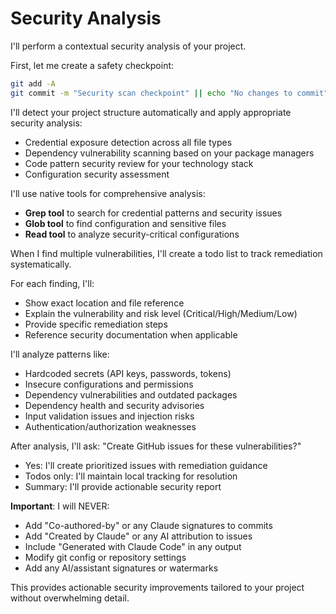 # Security Analysis

I'll perform a contextual security analysis of your project.

First, let me create a safety checkpoint:
```bash
git add -A
git commit -m "Security scan checkpoint" || echo "No changes to commit"
```

I'll detect your project structure automatically and apply appropriate security analysis:
- Credential exposure detection across all file types
- Dependency vulnerability scanning based on your package managers
- Code pattern security review for your technology stack
- Configuration security assessment

I'll use native tools for comprehensive analysis:
- **Grep tool** to search for credential patterns and security issues
- **Glob tool** to find configuration and sensitive files
- **Read tool** to analyze security-critical configurations

When I find multiple vulnerabilities, I'll create a todo list to track remediation systematically.

For each finding, I'll:
- Show exact location and file reference
- Explain the vulnerability and risk level (Critical/High/Medium/Low)
- Provide specific remediation steps
- Reference security documentation when applicable

I'll analyze patterns like:
- Hardcoded secrets (API keys, passwords, tokens)
- Insecure configurations and permissions
- Dependency vulnerabilities and outdated packages
- Dependency health and security advisories
- Input validation issues and injection risks
- Authentication/authorization weaknesses

After analysis, I'll ask: "Create GitHub issues for these vulnerabilities?"
- Yes: I'll create prioritized issues with remediation guidance
- Todos only: I'll maintain local tracking for resolution
- Summary: I'll provide actionable security report

**Important**: I will NEVER:
- Add "Co-authored-by" or any Claude signatures to commits
- Add "Created by Claude" or any AI attribution to issues
- Include "Generated with Claude Code" in any output
- Modify git config or repository settings
- Add any AI/assistant signatures or watermarks

This provides actionable security improvements tailored to your project without overwhelming detail.